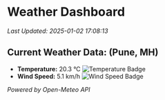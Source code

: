 
# Weather Dashboard

_Last Updated: 2025-01-02 17:08:13_

## Current Weather Data: (Pune, MH)
- **Temperature:** 20.3 °C ![Temperature Badge](https://img.shields.io/badge/Temperature-Medium%20Temp-green)
- **Wind Speed:** 5.1 km/h ![Wind Speed Badge](https://img.shields.io/badge/Wind%20Speed-Low%20Wind-blue)

*Powered by Open-Meteo API*
